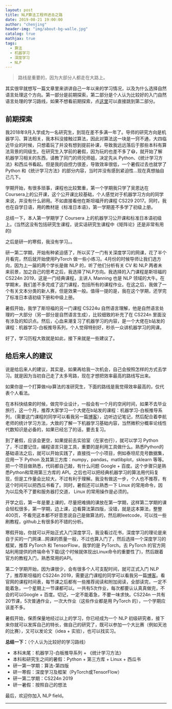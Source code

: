 ```yaml
---
layout: post
title: NLP算法工程师进击之路
date: 2019-08-21 19:00:00
author: "chenjing"
header-img: "img/about-bg-walle.jpg"
catalog: true
mathjax: true
tags:
  - 算法
  - 机器学习
  - 深度学习
  - NLP
---
```


> 路线是重要的，因为大部分人都走在大路上。



其实很早就想写一篇文章里来讲讲自己一年以来的学习情况，以及为什么选择自然语言处理这个方向。第一部分是前期探索，第二部分是个人认为比较好的入门自然语言处理的学习路线，如果不想看前期探索，点[这里](#build)可以直接跳到第二部分。



## 前期探索

我2018年9月入学成为一名研究生，到现在差不多满一年了。导师的研究方向是机器学习、算法相关，我本科没接触过算法，因此对算法这一块是一窍不通，大四临近毕业的时候，只想着玩了并没有想到提前补课，导致我远远落后于那些本科有算法背景的同级生。在研究生入学前的暑假，因为玩的也差不多了😷，就开始了解机器学习相关的东西，请教了同门的师兄师姐，决定先从 Python、《统计学习方法》和西瓜书看起。但是我的自控力很差，导致效率很低，一个暑假过去也就学了Python 和《统计学习方法》的部分内容，当时并没有感到紧迫性...现在真想抽自己几下。

学期开始，有很多琐事，课程也比较繁重，第一个学期我只学了吴恩达在Coursera上的公开课，这个公开课比较基础，个人感觉对于机器学习方向的同学来说，并没有什么卵用。不如直接看他在斯坦福开的课程 CS229 2017。同时，我也在自学日语，用的教材是《标准日本语》，第一学期差不多学了初级上册。

总结一下，本人第一学期学了 Coursera 上的机器学习公开课和标准日本语初级上。(当然这没有包括研究生课程，说实话研究生课程中《矩阵论》还是非常有用的)

之后是研一的寒假，我没有学习。。

研一第二学期，开始有种紧迫感了，所以买了一门有关深度学习的网课，花了半个月看完，然后就开始使用PyTorch 做一些小练习。4月份的时候导师让我们选方向，因为上一届的两个学长是做 NLP 的，听了他们分析有关 CV 和 NLP 两者未来前景，加之自己的思考之后，我选择了NLP方向。我选择的入门课程是斯坦福的 CS224n 2019，这是一门经典课程，主讲人 Manning 也是 NLP 领域的大牛。在学期末，我们差不多完成了这门课程，包括所有的课程作业。在这之后，我做了一个有关文本分类的新人赛，但是效果一般。值得一提的是，我在这个学期，还学完了标准日本语初级下册和中级上册。

暑假开始，我学了斯坦福的另一门课程 CS224u 自然语言理解，他是自然语言处理的一大部分（另一部分是自然语言生成），比较细致的补充了在 CS224n 里面没有涉及的知识点。然后，心血来潮复习了机器学习的内容，是一个大佬在b站发的课程：机器学习-白板推导系列，个人觉得特别好，秒杀一众讲机器学习的网课。

好了，学习历程大致就是如此，接下来就是一些建议了。

<p id = "build"></p>

## 给后来人的建议

说是给后来人的建议，其实是，如果再给我一次机会，自己会按照怎样的方式去学习。就是因为当初自己走了太多弯路，现在才想把效率最高的路线写出来。

如果你是一个打算做nlp算法的准研究生，下面的路线是我觉得效率最高的，仅代表个人看法。

在本科快结束的时候，做完毕业设计，一般会有一个月的空闲时间，如果不去毕业旅行，这一个月，推荐大家学习一个大佬在b站发的课程：机器学习-白板推导系列，（需要这门课程的同学可以看我另一篇[博客](https://kgoeson.github.io/2019/08/16/machine-learning-01/)），边听边记笔记，然后配合着李航老师的统计学习方法，大致的了解一下机器学习基础内容，当然微积分概率论线性代数知识是必备的，如果已经忘了的话，要去复习。

到了暑假，应该会更空，如果提前去实验室（在家也行），就可以学习 Python 了，不过要记住，编程语言只是工具，重要的是利用工具做什么。熟悉Python的基础语法之后，就可以开始实践了，直接找一个小项目，例如泰坦尼克号数据集，应用一下 Python 及其第三方库：numpy，pandas，matlibplot，sklearn 等等。把一个项目做熟悉，代码都自己敲，有什么问题 Google + 百度。这个步骤只是熟悉Python和常用第三方库的 API。之后也可以把经典机器学习的算法用代码复现，但是工作量会比较大，不过有利于理解。我没有做这一步，个人也不推荐，有这个时间可以把西瓜书看了。同时，暑假还可以熟悉一下 Linux 的常用命令，因为以后免不了要和服务器打交道， Linux 的常用操作是必须的。

开学之后，第一年是要上课的，尽量把难搞的课放在第一学期，这样第二学期的课会轻松很多，第一学期，边上课，边看算法第四版，没错，就是这本算法，整整400页，不看完这本都不好意思说自己是做算法的，然后刷leetcode，可以找一些刷教程，github上有很多的不错的分析。

寒假开始，你就可以开始正式入门深度学习，我没看过花书，深度学习的理论是来自于买的一门网课...网课的质量一般，不过也算入门了，然后选择一个深度学习的框架，推荐 PyTorch 和 TensorFlow，我学的是 PyTorch。去 PyTorch 的官方网站利用提供的终端命令下载(这个时候就体现出Linux命令的重要性了)，然后跟着官方的教程入门，熟悉常用的API。

第二个学期开始，因为课很少，会有很多个人可支配时间，就可正式入门 NLP 了，推荐斯坦福的 CS224n 2019，需要这门课程的同学可以看我另一篇[博客](https://kgoeson.github.io/2019/08/04/Stanford-CS224n-nlp-01/)。看官网的课程时间表，每节课之后都有一些推荐阅读和附加阅读，全部读完，一定不能着急，一个星期上一节课都可以。一共有5次作业，每次都要认认真真做完，不会的可以Google + 百度。切记，一定不能着急，不要一味求快。CS224n 一共有20节课，5次普通作业，一次大作业（这些作业都是用 PyTorch 的），一个学期应该差不多。

暑假开始，保质保量地经过以上的学习，你已经成为一个 NLP 初级研究者，接下来你就可以发挥自己的特长，做自己的研究了，既可以参加一个大比赛（例如天池的比赛），又可以发论文（idea + 实验），也可以找实习。

**总结一下：**（个人认为比较好的学习路线）

* 本科末尾：机器学习-白板推导系列 + 《统计学习方法》
* 本科和研究生之间的暑假：Python + 第三方库 + Linux + 西瓜书
* 研一第一学期：算法-第四版
* 研一寒假：深度学习及框架（PyTorch或TensorFlow）
* 研一第二学期：CS224n 2019
* 研一暑假：按照自己的想法

最后，欢迎你加入 NLP field。

---

